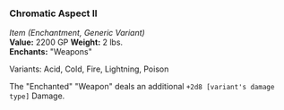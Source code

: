 ### Chromatic Aspect II
*Item (Enchantment, Generic Variant)*  
**Value:** 2200 GP
**Weight:** 2 lbs.  
**Enchants:** "Weapons"  

Variants: Acid, Cold, Fire, Lightning, Poison

The "Enchanted" "Weapon" deals an additional `+2d8 [variant's damage type]` Damage.
